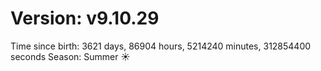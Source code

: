 # Version: v9.10.29
Time since birth: 3621 days, 86904 hours, 5214240 minutes, 312854400 seconds
Season: Summer ☀️
